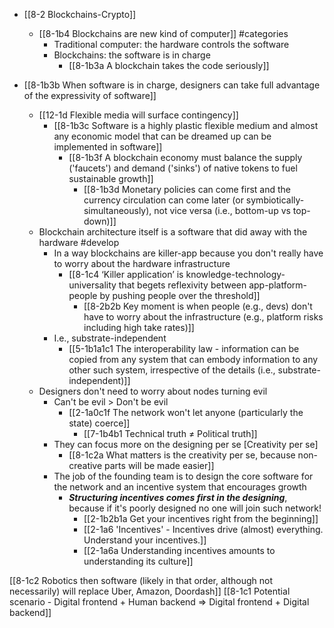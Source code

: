 - [[8-2 Blockchains-Crypto]]
	- [[8-1b4 Blockchains are new kind of computer]] #categories 
		- Traditional computer: the hardware controls the software
		- Blockchains: the software is in charge
			- [[8-1b3a A blockchain takes the code seriously]]

- [[8-1b3b When software is in charge, designers can take full advantage of the expressivity of software]]
	- [[12-1d Flexible media will surface contingency]]
		- [[8-1b3c Software is a highly plastic flexible medium and almost any economic model that can be dreamed up can be implemented in software]]
			- [[8-1b3f A blockchain economy must balance the supply ('faucets') and demand ('sinks') of native tokens to fuel sustainable growth]]
				- [[8-1b3d Monetary policies can come first and the currency circulation can come later (or symbiotically-simultaneously), not vice versa (i.e., bottom-up vs top-down)]]
	- Blockchain architecture itself is a software that did away with the hardware #develop 
		- In a way blockchains are killer-app because you don't really have to worry about the hardware infrastructure
			- [[8-1c4 ‘Killer application’ is knowledge-technology-universality that begets reflexivity between app-platform-people by pushing people over the threshold]]
				- [[8-2b2b Key moment is when people (e.g., devs) don't have to worry about the infrastructure (e.g., platform risks including high take rates)]]
		- I.e., substrate-independent
			- [[5-1b1a1c1 The interoperability law - information can be copied from any system that can embody information to any other such system, irrespective of the details (i.e., substrate-independent)]]
	- Designers don't need to worry about nodes turning evil 
		- Can't be evil > Don't be evil
			- [[2-1a0c1f The network won't let anyone (particularly the state) coerce]]
				- [[7-1b4b1 Technical truth ≠ Political truth]]
		- They can focus more on the designing per se [Creativity per se]
			- [[8-1c2a What matters is the creativity per se, because non-creative parts will be made easier]]
		- The job of the founding team is to design the core software for the network and an incentive system that encourages growth 
			- ***Structuring incentives comes first in the designing***, because if it's poorly designed no one will join such network!
				- [[2-1b2b1a Get your incentives right from the beginning]]
				- [[2-1a6 'Incentives' - Incentives drive (almost) everything. Understand your incentives.]]
				- [[2-1a6a Understanding incentives amounts to understanding its culture]]

[[8-1c2 Robotics then software (likely in that order, although not necessarily) will replace Uber, Amazon, Doordash]]
	[[8-1c1 Potential scenario - Digital frontend + Human backend ⇒ Digital frontend + Digital backend]]